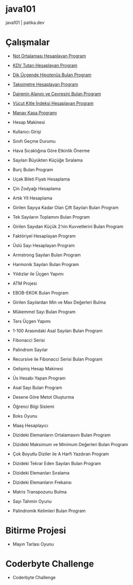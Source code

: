 # java101
java101 | patika.dev


# Çalışmalar
* [Not Ortalaması Hesaplayan Program](https://github.com/nergiskuzucu/java101/blob/main/odevler/notOrtalamasi.java)
* [KDV Tutarı Hesaplayan Program](https://github.com/nergiskuzucu/java101/blob/main/odevler/kdvTutari.java)
* [Dik Üçgende Hipotenüs Bulan Program](https://github.com/nergiskuzucu/java101/blob/main/odevler/ucgenCevre.java)
* [Taksimetre Hesaplayan Program](https://github.com/nergiskuzucu/java101/blob/main/odevler/taksimetre.java)
* [Dairenin Alanını ve Çevresini Bulan Program](https://github.com/nergiskuzucu/java101/blob/main/odevler/daireHesap.java)
* [Vücut Kitle İndeksi Hesaplayan Program](https://github.com/nergiskuzucu/java101/blob/main/odevler/vucutkitle.java)
* [Manav Kasa Programı](https://github.com/nergiskuzucu/java101/blob/main/odevler/manav.java)



* Hesap Makinesi
* Kullanıcı Girişi
* Sınıfı Geçme Durumu
* Hava Sıcaklığına Göre Etkinlik Önerme
* Sayıları Büyükten Küçüğe Sıralama
* Burç Bulan Program
* Uçak Bileti Fiyatı Hesaplama
* Çin Zodyağı Hesaplama
* Artık YIl Hesaplama


* Girilen Sayıya Kadar Olan Çift Sayıları Bulan Program
* Tek Sayıların Toplamını Bulan Program
* Girilen Sayıdan Küçük 2’nin Kuvvetlerini Bulan Program
* Faktöriyel Hesaplayan Program
* Üslü Sayı Hesaplayan Program
* Armstrong Sayıları Bulan Program
* Harmonik Sayıları Bulan Program
* Yıldızlar ile Üçgen Yapımı
* ATM Projesi
* EBOB-EKOK Bulan Program
* Girilen Sayılardan Min ve Max Değerleri Bulma
* Mükemmel Sayı Bulan Program
* Ters Üçgen Yapımı
* 1-100 Arasındaki Asal Sayıları Bulan Program
* Fibonacci Serisi


* Palindrom Sayılar
* Recursive ile Fibonacci Serisi Bulan Program
* Gelişmiş Hesap Makinesi
* Üs Hesabı Yapan Program
* Asal Sayı Bulan Program
* Desene Göre Metot Oluşturma

* Öğrenci Bilgi Sistemi
* Boks Oyunu
* Maaş Hesaplayıcı

* Dizideki Elemanların Ortalamasını Bulan Program
* Dizideki Maksimum ve Minimum Değerleri Bulan Program
* Çok Boyutlu Diziler ile A Harfi Yazdıran Program
* Dizideki Tekrar Eden Sayıları Bulan Program
* Dizideki Elemanları Sıralama
* Dizideki Elemanların Frekansı
* Matris Transpozunu Bulma

* Sayı Tahmin Oyunu
* Palindromik Kelimleri Bulan Program

# Bitirme Projesi
* Mayın Tarlası Oyunu

# Coderbyte Challenge
* Coderbyte Challenge


